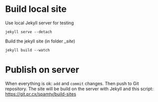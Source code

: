 # Build local site

Use local Jekyll server for testing
	
    jekyll serve --detach

Build the jekyll site (in folder *_site*)
	
    jekyll build --watch

# Publish on server

When everything is ok: `add` and `commit` changes. Then push to Git repository. 
The site will be build on the server with Jekyll and this script: <https://git.pr.cx/spamty/build-sites>